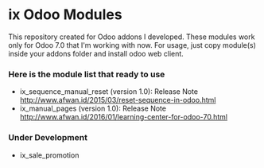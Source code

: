 # ix Odoo Modules
This repository created for Odoo addons I developed. These modules work only for Odoo 7.0 that I'm working with now.
For usage, just copy module(s) inside your addons folder and install odoo web client.

### Here is the module list that ready to use
- ix_sequence_manual_reset (version 1.0): Release Note http://www.afwan.id/2015/03/reset-sequence-in-odoo.html
- ix_manual_pages (version 1.0): Release Note http://www.afwan.id/2016/01/learning-center-for-odoo-70.html

### Under Development
- ix_sale_promotion
